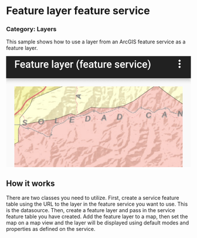 # Feature layer feature service
### Category: Layers
This sample shows how to use a layer from an ArcGIS feature service as a feature layer.

![Feature Layer Feature Service](feature-layer-feature-service.png)

## How it works

There are two classes you need to utilize. First, create a service feature table using the URL to the layer in the feature service you want to use. This is the datasource. Then, create a feature layer and pass in the service feature table you have created. Add the feature layer to a map, then set the map on a  map view and the layer will be displayed using  default modes and properties as defined on the service.
